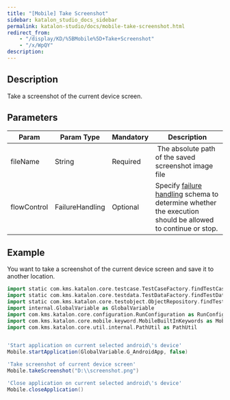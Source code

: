 ```yaml
---
title: "[Mobile] Take Screenshot" 
sidebar: katalon_studio_docs_sidebar
permalink: katalon-studio/docs/mobile-take-screenshot.html 
redirect_from:
    - "/display/KD/%5BMobile%5D+Take+Screenshot"
    - "/x/WpQY"
description: 
---
```

Description  
-------------

Take a screenshot of the current device screen.

Parameters  
------------

| Param | Param Type | Mandatory | Description |
| --- | --- | --- | --- |
| fileName | String | Required |  The absolute path of the saved screenshot image file |
| flowControl | FailureHandling | Optional | Specify [failure handling](/x/qAAM) schema to determine whether the execution should be allowed to continue or stop. |

Example 
--------

You want to take a screenshot of the current device screen and save it to another location.

```groovy
import static com.kms.katalon.core.testcase.TestCaseFactory.findTestCase
import static com.kms.katalon.core.testdata.TestDataFactory.findTestData
import static com.kms.katalon.core.testobject.ObjectRepository.findTestObject
import internal.GlobalVariable as GlobalVariable
import com.kms.katalon.core.configuration.RunConfiguration as RunConfiguration
import com.kms.katalon.core.mobile.keyword.MobileBuiltInKeywords as Mobile
import com.kms.katalon.core.util.internal.PathUtil as PathUtil


'Start application on current selected android\'s device'
Mobile.startApplication(GlobalVariable.G_AndroidApp, false)

'Take screenshot of current device screen'
Mobile.takeScreenshot("D:\\screenshot.png")

'Close application on current selected android\'s device'
Mobile.closeApplication()
```